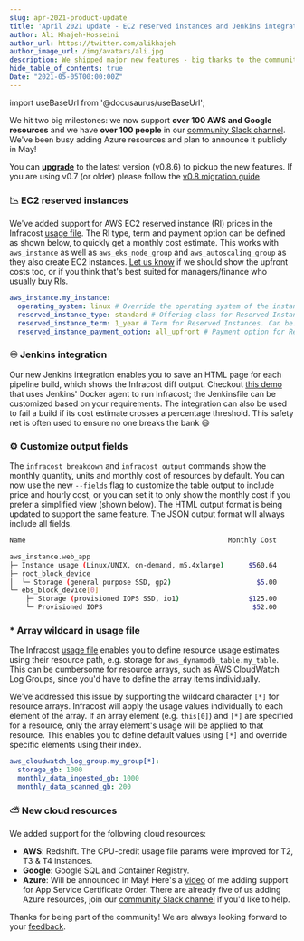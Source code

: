 ```yaml
---
slug: apr-2021-product-update
title: 'April 2021 update - EC2 reserved instances and Jenkins integration!'
author: Ali Khajeh-Hosseini
author_url: https://twitter.com/alikhajeh
author_image_url: /img/avatars/ali.jpg
description: We shipped major new features - big thanks to the community! Upgrade to pickup the new features.
hide_table_of_contents: true
Date: "2021-05-05T00:00:00Z"
---
```


import useBaseUrl from '@docusaurus/useBaseUrl';

We hit two big milestones: we now support **over 100 AWS and Google resources** and we have **over 100 people** in our [community Slack channel](https://www.infracost.io/community-chat). We've been busy adding Azure resources and plan to announce it publicly in May!

You can [**upgrade**](/docs/#1-install-infracost) to the latest version (v0.8.6) to pickup the new features. If you are using v0.7 (or older) please follow the [v0.8 migration guide](/docs/guides/v0.8_migration).

### 📉 EC2 reserved instances

We've added support for AWS EC2 reserved instance (RI) prices in the Infracost [usage file](/docs/usage_based_resources#infracost-usage-file). The RI type, term and payment option can be defined as shown below, to quickly get a monthly cost estimate. This works with `aws_instance` as well as `aws_eks_node_group` and `aws_autoscaling_group` as they also create EC2 instances. [Let us know](https://github.com/infracost/infracost/issues/) if we should show the upfront costs too, or if you think that's best suited for managers/finance who usually buy RIs.

  ```yml
  aws_instance.my_instance:
    operating_system: linux # Override the operating system of the instance, can be: linux, windows, suse, rhel.
    reserved_instance_type: standard # Offering class for Reserved Instances. Can be: convertible, standard.
    reserved_instance_term: 1_year # Term for Reserved Instances. Can be: 1_year, 3_year.
    reserved_instance_payment_option: all_upfront # Payment option for Reserved Instances. Can be: no_upfront, partial_upfront, all_upfront.
  ```

### ♾️ Jenkins integration

Our new Jenkins integration enables you to save an HTML page for each pipeline build, which shows the Infracost diff output. Checkout [this demo](https://github.com/infracost/jenkins-demo) that uses Jenkins' Docker agent to run Infracost; the Jenkinsfile can be customized based on your requirements. The integration can also be used to fail a build if its cost estimate crosses a percentage threshold. This safety net is often used to ensure no one breaks the bank 😃

### ⚙️ Customize output fields

The `infracost breakdown` and `infracost output` commands show the monthly quantity, units and monthly cost of resources by default. You can now use the new `--fields` flag to customize the table output to include price and hourly cost, or you can set it to only show the monthly cost if you prefer a simplified view (shown below). The HTML output format is being updated to support the same feature. The JSON output format will always include all fields.

  ```sh
  Name                                                  Monthly Cost

  aws_instance.web_app
  ├─ Instance usage (Linux/UNIX, on-demand, m5.4xlarge)      $560.64
  ├─ root_block_device
  │  └─ Storage (general purpose SSD, gp2)                     $5.00
  └─ ebs_block_device[0]
      ├─ Storage (provisioned IOPS SSD, io1)                 $125.00
      └─ Provisioned IOPS                                     $52.00
  ```

### * Array wildcard in usage file

The Infracost [usage file](/docs/usage_based_resources#infracost-usage-file) enables you to define resource usage estimates using their resource path, e.g. storage for `aws_dynamodb_table.my_table`. This can be cumbersome for resource arrays, such as AWS CloudWatch Log Groups, since you'd have to define the array items individually.

We've addressed this issue by supporting the wildcard character `[*]` for resource arrays. Infracost will apply the usage values individually to each element of the array. If an array element (e.g. `this[0]`) and `[*]` are specified for a resource, only the array element's usage will be applied to that resource. This enables you to define default values using `[*]` and override specific elements using their index.

  ```yml
  aws_cloudwatch_log_group.my_group[*]:
    storage_gb: 1000
    monthly_data_ingested_gb: 1000
    monthly_data_scanned_gb: 200
  ```

### ⛅ New cloud resources

We added support for the following cloud resources:
- **AWS**: Redshift. The CPU-credit usage file params were improved for T2, T3 & T4 instances.
- **Google**: Google SQL and Container Registry.
- **Azure**: Will be announced in May! Here's a [video](https://www.youtube.com/watch?v=ab7TKRbMlzE) of me adding support for App Service Certificate Order. There are already five of us adding Azure resources, join our [community Slack channel](https://www.infracost.io/community-chat) if you'd like to help.

Thanks for being part of the community! We are always looking forward to your [feedback](https://github.com/infracost/infracost/issues/).
